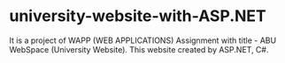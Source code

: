 # university-website-with-ASP.NET
It is a project of WAPP (WEB APPLICATIONS) Assignment with title - ABU WebSpace (University Website). This website created by ASP.NET, C#.
